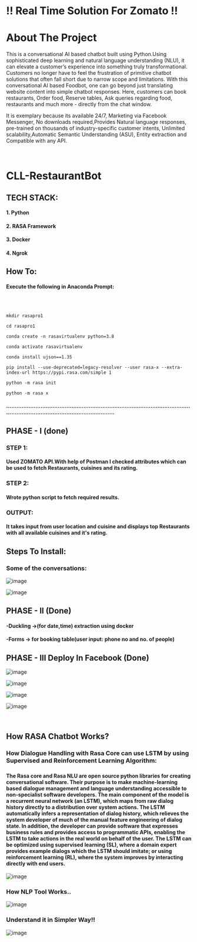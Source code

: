 <h1>!! Real Time Solution For Zomato !!</h1>

# About The Project 
 This is a conversational AI based chatbot built using Python.Using sophisticated deep learning and natural language understanding (NLU), it can elevate a customer’s experience into something truly transformational. Customers no longer have to feel the frustration of primitive chatbot solutions that often fall short due to narrow scope and limitations.
                       With this conversational AI based Foodbot, one can go beyond just translating website content into simple chatbot responses. Here, customers can book restaurants, Order food, Reserve tables, Ask queries regarding food, restaurants and much more - directly from the chat window.

It is exemplary because its available 24/7, Marketing via Facebook Messenger,  No downloads required,Provides Natural language responses, pre-trained on thousands of industry-specific customer intents, Unlimited scalability,Automatic Semantic Understanding (ASU), Entity extraction and Compatible with any API.

<br>

# CLL-RestaurantBot
<h2>TECH STACK:</h2>
<h4>1. Python</h4>
<h4>2. RASA Framework</h4>
<h4>3. Docker</h4>
<h4>4. Ngrok</h4>


## How To:
#### Execute the following in Anaconda Prompt:
<br>

```

mkdir rasapro1

cd rasapro1

conda create -n rasavirtualenv python=3.8

conda activate rasavirtualenv

conda install ujson==1.35

pip install --use-deprecated=legacy-resolver --user rasa-x --extra-index-url https://pypi.rasa.com/simple 1

python -m rasa init

python -m rasa x
```
<h4>..........................................................................................................................................................................</h4>
<h2>PHASE - I (done)</h2>
<h3>STEP 1:</h3>
<h4>Used ZOMATO API.With help of Postman I checked attributes which can be used to fetch Restaurants, cuisines and its rating.</h4>
<h3>STEP 2:</h3>
<h4>Wrote python script to fetch required results.</h4>
<h3>OUTPUT:</h3>
<h4>It takes input from user location and cuisine and displays top  Restaurants with all available cuisines and it's rating.</h4>

<h2>Steps To Install:</h2>



<!-- ![image](https://user-images.githubusercontent.com/66173499/121783611-3a31ab80-cbcd-11eb-997c-492633736f57.png) -->
<h3>Some of the conversations:</h3>

![image](https://user-images.githubusercontent.com/66173499/121837223-afe36780-ccf2-11eb-8702-21b282e6269b.png)

![image](https://user-images.githubusercontent.com/66173499/121837270-ca1d4580-ccf2-11eb-8880-89f70bb157fa.png)


<h2>PHASE - II (Done)</h2>
<h4>-Duckling ->(for date,time) extraction using docker</h4>
<h4>-Forms -> for booking table(user input: phone no and no. of people)</h4>

<h2>PHASE - III Deploy In Facebook (Done)</h2>

![image](https://user-images.githubusercontent.com/66173499/126511962-fa2f5033-37f0-4eb9-936f-d43c889521fc.png)

![image](https://user-images.githubusercontent.com/66173499/126512082-0bb99a2c-b544-4ed5-9731-768480ed82d7.png)

![image](https://user-images.githubusercontent.com/66173499/126512208-48024184-f6d9-4b69-830b-7f2ddb0e6cd0.png)

![image](https://user-images.githubusercontent.com/66173499/126512304-dcf48725-29d3-4cb0-a5a8-ab064ce554da.png)



<br>

<h2> How RASA Chatbot Works? </h2>
<h3>How Dialogue Handling with Rasa Core can use LSTM by using Supervised and Reinforcement Learning Algorithm:<h3/>
<h4>
The Rasa core and Rasa NLU are open source python libraries for creating conversational software. Their purpose is to make machine-learning based dialogue management and language understanding accessible to non-specialist software developers. The main component of the model is a recurrent neural network (an LSTM), which maps from raw dialog history directly to a distribution over system actions. The LSTM automatically infers a representation of dialog history, which relieves the system developer of much of the manual feature engineering of dialog state. In addition, the developer can provide software that expresses business rules and provides access to programmatic APIs, enabling the LSTM to take actions in the real world on behalf of the user. The LSTM can be optimized using supervised learning (SL), where a domain expert provides example dialogs which the LSTM should imitate; or using reinforcement learning (RL), where the system improves by interacting directly with end users.</h4>

![image](https://user-images.githubusercontent.com/66173499/122521625-b0516a80-d032-11eb-9776-6b55440d2a41.png)

  
 <h3>How NLP Tool Works..</h3>

![image](https://user-images.githubusercontent.com/66173499/122521281-446f0200-d032-11eb-8b3a-d7781fe7d465.png)

<h3>Understand it in Simpler Way!!</h3>
  
![image](https://user-images.githubusercontent.com/66173499/122531127-d54adb00-d03c-11eb-915e-7a8cffe022e3.png)
  
